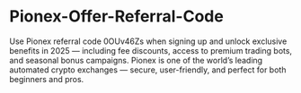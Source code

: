 # Pionex-Offer-Referral-Code
Use Pionex referral code 0OUv46Zs when signing up and unlock exclusive benefits in 2025 — including fee discounts, access to premium trading bots, and seasonal bonus campaigns. Pionex is one of the world’s leading automated crypto exchanges — secure, user-friendly, and perfect for both beginners and pros.
